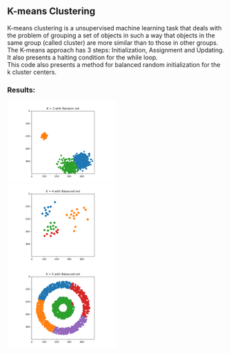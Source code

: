 ## K-means Clustering

K-means clustering is a unsupervised machine learning task that deals with the problem of grouping a set of objects in such a way that objects in the same group (called cluster) are more similar than to those in other groups.  
The K-means approach has 3 steps: Initialization, Assignment and Updating. It also presents a halting condition for the while loop.  
This code also presents a method for balanced random initialization for the k cluster centers.
### Results:
<img src="graphs/k3_random.png" width="50%">
<img src="graphs/k4_balanced.png" width="50%">
<img src="graphs/k5_balanced.png" width="50%">